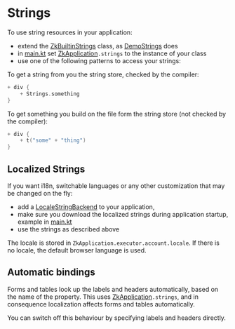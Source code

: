 # Strings

To use string resources in your application:

* extend the [ZkBuiltinStrings](/src/commonMain/kotlin/zakadabar/stack/resources/ZkBuiltinStrings.kt) class,
  as [DemoStrings](../../../demo/demo-marina/src/commonMain/kotlin/zakadabar/demo/marina/resources/DemoStrings.kt) does
* in [main.kt](../../../demo/demo-marina/src/jsMain/kotlin/main.kt)
  set [ZkApplication](/src/jsMain/kotlin/zakadabar/stack/frontend/application/ZkApplication.kt)`.strings` to the
  instance of your class
* use one of the following patterns to access your strings:

To get a string from you the string store, checked by the compiler:

```kotlin
+ div {
    + Strings.something
}
```

To get something you build on the file form the string store (not checked by the compiler):

```kotlin
+ div {
    + t("some" + "thing")
}
```

## Localized Strings

If you want i18n, switchable languages or any other customization that may be changed on the fly:

* add a [LocaleStringBackend](/src/jvmMain/kotlin/zakadabar/stack/backend/data/builtin/resources/LocaleStringBackend.kt)
  to your application,
* make sure you download the localized strings during application startup, example
  in [main.kt](../../../demo/demo-marina/src/jsMain/kotlin/main.kt)
* use the strings as described above

The locale is stored in `ZkApplication.executor.account.locale`. If there is no locale, the default browser language is
used.

## Automatic bindings

Forms and tables look up the labels and headers automatically, based on the name of the property. This uses
[ZkApplication](/src/jsMain/kotlin/zakadabar/stack/frontend/application/ZkApplication.kt)`.strings`, and in consequence
localization affects forms and tables automatically.

You can switch off this behaviour by specifying labels and headers directly.